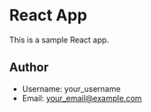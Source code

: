 # React App

This is a sample React app.

## Author

- Username: your_username
- Email: your_email@example.com

